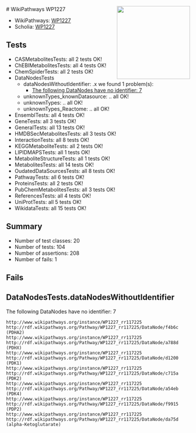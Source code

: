 <img style="float: right; width: 200px" src="https://upload.wikimedia.org/wikipedia/commons/thumb/8/83/Wplogo_with_text_500.png/640px-Wplogo_with_text_500.png" />
# WikiPathways WP1227

* WikiPathways: [WP1227](https://new.wikipathways.org/pathways/WP1227)
* Scholia: [WP1227](https://scholia.toolforge.org/wikipathways/WP1227)
## Tests
* CASMetabolitesTests: all 2 tests OK!
* ChEBIMetabolitesTests: all 4 tests OK!
* ChemSpiderTests: all 2 tests OK!
* DataNodesTests
    * dataNodesWithoutIdentifier: .x we found 1 problem(s):
        * [The following DataNodes have no identifier: 7](#d2d32fa6)
    * unknownTypes_knownDatasource: .. all OK!
    * unknownTypes: .. all OK!
    * unknownTypes_Reactome: .. all OK!
* EnsemblTests: all 4 tests OK!
* GeneTests: all 3 tests OK!
* GeneralTests: all 13 tests OK!
* HMDBSecMetabolitesTests: all 3 tests OK!
* InteractionTests: all 8 tests OK!
* KEGGMetaboliteTests: all 2 tests OK!
* LIPIDMAPSTests: all 1 tests OK!
* MetaboliteStructureTests: all 1 tests OK!
* MetabolitesTests: all 14 tests OK!
* OudatedDataSourcesTests: all 8 tests OK!
* PathwayTests: all 6 tests OK!
* ProteinsTests: all 2 tests OK!
* PubChemMetabolitesTests: all 3 tests OK!
* ReferencesTests: all 4 tests OK!
* UniProtTests: all 5 tests OK!
* WikidataTests: all 15 tests OK!


## Summary

* Number of test classes: 20
* Number of tests: 104
* Number of assertions: 208
* Number of fails: 1

## Fails

<a name="d2d32fa6" />

## DataNodesTests.dataNodesWithoutIdentifier

The following DataNodes have no identifier: 7
```
http://www.wikipathways.org/instance/WP1227_rr117225 http://rdf.wikipathways.org/Pathway/WP1227_rr117225/DataNode/f4b6c (PDHA2)
http://www.wikipathways.org/instance/WP1227_rr117225 http://rdf.wikipathways.org/Pathway/WP1227_rr117225/DataNode/a788d (PDHX)
http://www.wikipathways.org/instance/WP1227_rr117225 http://rdf.wikipathways.org/Pathway/WP1227_rr117225/DataNode/d1200 (PDK1)
http://www.wikipathways.org/instance/WP1227_rr117225 http://rdf.wikipathways.org/Pathway/WP1227_rr117225/DataNode/c715a (PDK2)
http://www.wikipathways.org/instance/WP1227_rr117225 http://rdf.wikipathways.org/Pathway/WP1227_rr117225/DataNode/a54eb (PDK4)
http://www.wikipathways.org/instance/WP1227_rr117225 http://rdf.wikipathways.org/Pathway/WP1227_rr117225/DataNode/f9915 (PDP2)
http://www.wikipathways.org/instance/WP1227_rr117225 http://rdf.wikipathways.org/Pathway/WP1227_rr117225/DataNode/da75d (alpha-Ketoglutarate)
```

